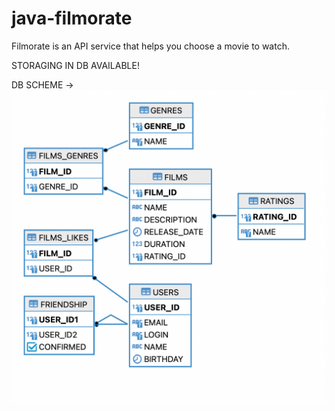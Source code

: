 # java-filmorate

Filmorate is an API service that helps you choose a movie to watch.

STORAGING IN DB AVAILABLE!

DB SCHEME ->
![DB SCHEME](./db-diagram.png)